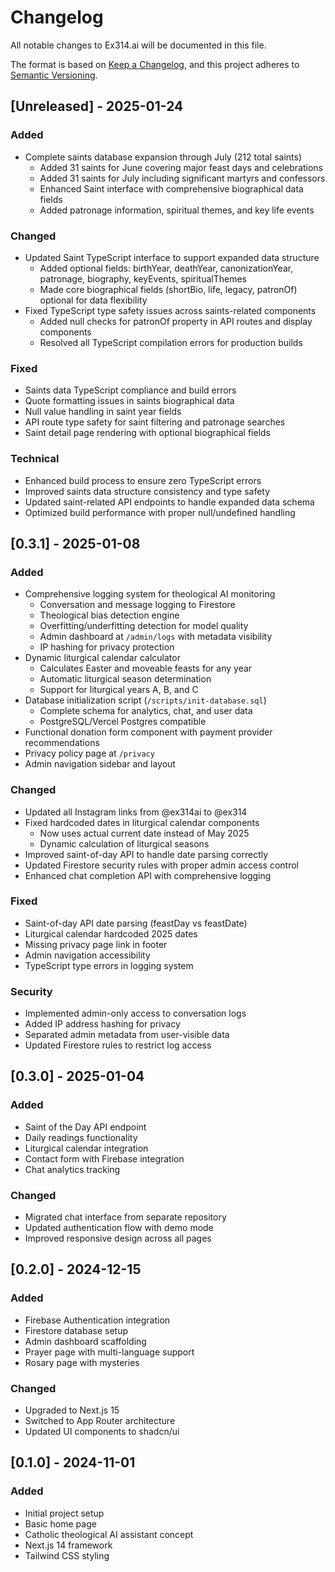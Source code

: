 # Changelog

All notable changes to Ex314.ai will be documented in this file.

The format is based on [Keep a Changelog](https://keepachangelog.com/en/1.0.0/),
and this project adheres to [Semantic Versioning](https://semver.org/spec/v2.0.0.html).

## [Unreleased] - 2025-01-24

### Added
- Complete saints database expansion through July (212 total saints)
  - Added 31 saints for June covering major feast days and celebrations
  - Added 31 saints for July including significant martyrs and confessors
  - Enhanced Saint interface with comprehensive biographical data fields
  - Added patronage information, spiritual themes, and key life events

### Changed
- Updated Saint TypeScript interface to support expanded data structure
  - Added optional fields: birthYear, deathYear, canonizationYear, patronage, biography, keyEvents, spiritualThemes
  - Made core biographical fields (shortBio, life, legacy, patronOf) optional for data flexibility
- Fixed TypeScript type safety issues across saints-related components
  - Added null checks for patronOf property in API routes and display components
  - Resolved all TypeScript compilation errors for production builds

### Fixed
- Saints data TypeScript compliance and build errors
- Quote formatting issues in saints biographical data
- Null value handling in saint year fields
- API route type safety for saint filtering and patronage searches
- Saint detail page rendering with optional biographical fields

### Technical
- Enhanced build process to ensure zero TypeScript errors
- Improved saints data structure consistency and type safety
- Updated saint-related API endpoints to handle expanded data schema
- Optimized build performance with proper null/undefined handling

## [0.3.1] - 2025-01-08

### Added
- Comprehensive logging system for theological AI monitoring
  - Conversation and message logging to Firestore
  - Theological bias detection engine
  - Overfitting/underfitting detection for model quality
  - Admin dashboard at `/admin/logs` with metadata visibility
  - IP hashing for privacy protection
- Dynamic liturgical calendar calculator
  - Calculates Easter and moveable feasts for any year
  - Automatic liturgical season determination
  - Support for liturgical years A, B, and C
- Database initialization script (`/scripts/init-database.sql`)
  - Complete schema for analytics, chat, and user data
  - PostgreSQL/Vercel Postgres compatible
- Functional donation form component with payment provider recommendations
- Privacy policy page at `/privacy`
- Admin navigation sidebar and layout

### Changed
- Updated all Instagram links from @ex314ai to @ex314
- Fixed hardcoded dates in liturgical calendar components
  - Now uses actual current date instead of May 2025
  - Dynamic calculation of liturgical seasons
- Improved saint-of-day API to handle date parsing correctly
- Updated Firestore security rules with proper admin access control
- Enhanced chat completion API with comprehensive logging

### Fixed
- Saint-of-day API date parsing (feastDay vs feastDate)
- Liturgical calendar hardcoded 2025 dates
- Missing privacy page link in footer
- Admin navigation accessibility
- TypeScript type errors in logging system

### Security
- Implemented admin-only access to conversation logs
- Added IP address hashing for privacy
- Separated admin metadata from user-visible data
- Updated Firestore rules to restrict log access

## [0.3.0] - 2025-01-04

### Added
- Saint of the Day API endpoint
- Daily readings functionality
- Liturgical calendar integration
- Contact form with Firebase integration
- Chat analytics tracking

### Changed
- Migrated chat interface from separate repository
- Updated authentication flow with demo mode
- Improved responsive design across all pages

## [0.2.0] - 2024-12-15

### Added
- Firebase Authentication integration
- Firestore database setup
- Admin dashboard scaffolding
- Prayer page with multi-language support
- Rosary page with mysteries

### Changed
- Upgraded to Next.js 15
- Switched to App Router architecture
- Updated UI components to shadcn/ui

## [0.1.0] - 2024-11-01

### Added
- Initial project setup
- Basic home page
- Catholic theological AI assistant concept
- Next.js 14 framework
- Tailwind CSS styling